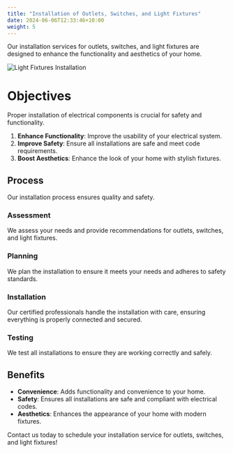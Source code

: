 ```yaml
---
title: "Installation of Outlets, Switches, and Light Fixtures"
date: 2024-06-06T12:33:46+10:00
weight: 5
---
```


Our installation services for outlets, switches, and light fixtures are designed to enhance the functionality and aesthetics of your home.

![Light Fixtures Installation](/images/services/light_fixtures.jpg)

# Objectives

Proper installation of electrical components is crucial for safety and functionality.

1. **Enhance Functionality**: Improve the usability of your electrical system.
2. **Improve Safety**: Ensure all installations are safe and meet code requirements.
3. **Boost Aesthetics**: Enhance the look of your home with stylish fixtures.

## Process

Our installation process ensures quality and safety.

### Assessment

We assess your needs and provide recommendations for outlets, switches, and light fixtures.

### Planning

We plan the installation to ensure it meets your needs and adheres to safety standards.

### Installation

Our certified professionals handle the installation with care, ensuring everything is properly connected and secured.

### Testing

We test all installations to ensure they are working correctly and safely.

## Benefits

- **Convenience**: Adds functionality and convenience to your home.
- **Safety**: Ensures all installations are safe and compliant with electrical codes.
- **Aesthetics**: Enhances the appearance of your home with modern fixtures.

Contact us today to schedule your installation service for outlets, switches, and light fixtures!
